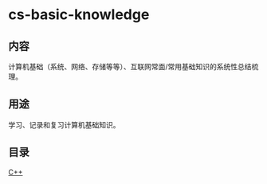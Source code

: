 # cs-basic-knowledge
## 内容
计算机基础（系统、网络、存储等等）、互联网常面/常用基础知识的系统性总结梳理。
## 用途
学习、记录和复习计算机基础知识。
## 目录
[C++](https://github.com/robotkkk/cs-basic-knowledge/tree/main/cpp)

